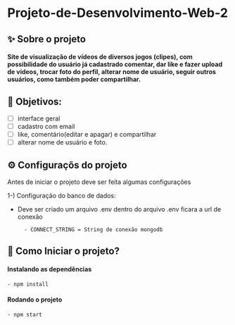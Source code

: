 # Projeto-de-Desenvolvimento-Web-2


## ✨ Sobre o projeto

<h4>Site de visualização de vídeos de diversos jogos (clipes), com possibilidade do usuário já cadastrado comentar, dar like e fazer upload de vídeos, trocar foto do perfil, alterar nome de usuário, seguir outros usuários, como também poder compartilhar.</h4>

## 📌 Objetivos: 

- [ ] interface geral
- [ ] cadastro com email
- [ ] like, comentário(editar e apagar) e compartilhar 
- [ ] alterar nome de usuário e foto.

## ⚙️ Configuraçõs do projeto
Antes de iniciar o projeto deve ser feita algumas configurações

1-) Configuração do banco de dados:
- Deve ser criado um arquivo .env dentro do arquivo .env ficara a url de conexão 
       
        - CONNECT_STRING = String de conexão mongodb
    

## 🚀 Como Iniciar o projeto? 

#### Instalando as dependências 
    - npm install 


#### Rodando o projeto 
    - npm start


